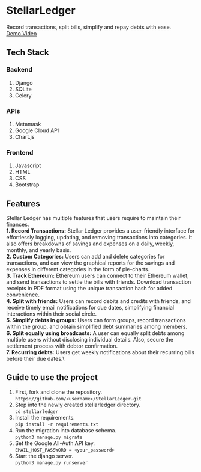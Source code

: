 # StellarLedger
Record transactions, split bills, simplify and repay debts with ease.\
[Demo Video](https://youtu.be/boo4ZobXwfg?feature=shared)
## Tech Stack
### Backend
1. Django
2. SQLite
3. Celery
### APIs
1. Metamask
2. Google Cloud API
3. Chart.js
### Frontend
1. Javascript
2. HTML
3. CSS
4. Bootstrap
## Features
Stellar Ledger has multiple features that users require to maintain their finances.\
**1. Record Transactions:** Stellar Ledger provides a user-friendly interface for effortlessly logging, updating, and removing transactions into categories. It also offers breakdowns of savings and expenses on a daily, weekly, monthly, and yearly basis.\
**2. Custom Categories:** Users can add and delete categories for transactions, and can view the graphical reports for the savings and expenses in different categories in the form of pie-charts.\
**3. Track Ethereum:** Ethereum users can connect to their Ethereum wallet, and send transactions to settle the bills with friends. Download transaction receipts in PDF format using the unique transaction hash for added convenience.\
**4. Split with friends:** Users can record debits and credits with friends, and receive timely email notifications for due dates, simplifying financial interactions within their social circle.\
**5. Simplify debts in groups:** Users can form groups, record transactions within the group, and obtain simplified debt summaries among members.\
**6. Split equally using broadcasts:** A user can equally split debts among multiple users without disclosing individual details. Also, secure the settlement process with debtor confirmation.\
**7. Recurring debts:** Users get weekly notifications about their recurring bills before their due dates.\

## Guide to use the project
1. First, fork and clone the repository.\
    `https://github.com/<username>/StellarLedger.git`
2. Step into the newly created stellarledger directory.\
   `cd stellarledger`
3.  Install the requirements.\
   `pip install -r requirements.txt`
4.  Run the migration into database schema.\
   `python3 manage.py migrate`
5.  Set the Google All-Auth API key.\
    `EMAIL_HOST_PASSWORD = <your_password>`
6. Start the django server.\
    `python3 manage.py runserver`

